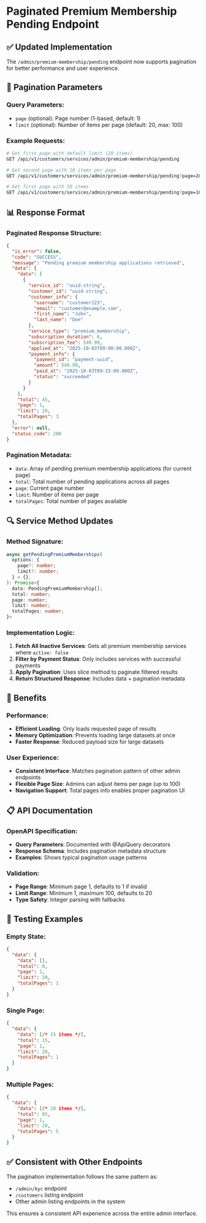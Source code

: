 # Paginated Premium Membership Pending Endpoint

## ✅ **Updated Implementation**

The `/admin/premium-membership/pending` endpoint now supports pagination for better performance and user experience.

## 🔧 **Pagination Parameters**

### **Query Parameters**:
- `page` (optional): Page number (1-based, default: 1)
- `limit` (optional): Number of items per page (default: 20, max: 100)

### **Example Requests**:

```bash
# Get first page with default limit (20 items)
GET /api/v1/customers/services/admin/premium-membership/pending

# Get second page with 10 items per page
GET /api/v1/customers/services/admin/premium-membership/pending?page=2&limit=10

# Get first page with 50 items
GET /api/v1/customers/services/admin/premium-membership/pending?page=1&limit=50
```

## 📊 **Response Format**

### **Paginated Response Structure**:
```json
{
  "is_error": false,
  "code": "SUCCESS",
  "message": "Pending premium membership applications retrieved",
  "data": {
    "data": [
      {
        "service_id": "uuid-string",
        "customer_id": "uuid-string",
        "customer_info": {
          "username": "customer123",
          "email": "customer@example.com",
          "first_name": "John",
          "last_name": "Doe"
        },
        "service_type": "premium_membership",
        "subscription_duration": 6,
        "subscription_fee": 549.99,
        "applied_at": "2025-10-03T09:00:00.000Z",
        "payment_info": {
          "payment_id": "payment-uuid",
          "amount": 549.99,
          "paid_at": "2025-10-03T09:15:00.000Z",
          "status": "succeeded"
        }
      }
    ],
    "total": 45,
    "page": 1,
    "limit": 20,
    "totalPages": 3
  },
  "error": null,
  "status_code": 200
}
```

### **Pagination Metadata**:
- `data`: Array of pending premium membership applications (for current page)
- `total`: Total number of pending applications across all pages
- `page`: Current page number
- `limit`: Number of items per page
- `totalPages`: Total number of pages available

## 🔍 **Service Method Updates**

### **Method Signature**:
```typescript
async getPendingPremiumMemberships(
  options: {
    page?: number;
    limit?: number;
  } = {},
): Promise<{
  data: PendingPremiumMembership[];
  total: number;
  page: number;
  limit: number;
  totalPages: number;
}>
```

### **Implementation Logic**:
1. **Fetch All Inactive Services**: Gets all premium membership services where `active: false`
2. **Filter by Payment Status**: Only includes services with successful payments
3. **Apply Pagination**: Uses slice method to paginate filtered results
4. **Return Structured Response**: Includes data + pagination metadata

## 🚀 **Benefits**

### **Performance**:
- **Efficient Loading**: Only loads requested page of results
- **Memory Optimization**: Prevents loading large datasets at once
- **Faster Response**: Reduced payload size for large datasets

### **User Experience**:
- **Consistent Interface**: Matches pagination pattern of other admin endpoints
- **Flexible Page Size**: Admins can adjust items per page (up to 100)
- **Navigation Support**: Total pages info enables proper pagination UI

## 📋 **API Documentation**

### **OpenAPI Specification**:
- **Query Parameters**: Documented with @ApiQuery decorators
- **Response Schema**: Includes pagination metadata structure
- **Examples**: Shows typical pagination usage patterns

### **Validation**:
- **Page Range**: Minimum page 1, defaults to 1 if invalid
- **Limit Range**: Minimum 1, maximum 100, defaults to 20
- **Type Safety**: Integer parsing with fallbacks

## 🧪 **Testing Examples**

### **Empty State**:
```json
{
  "data": {
    "data": [],
    "total": 0,
    "page": 1,
    "limit": 20,
    "totalPages": 1
  }
}
```

### **Single Page**:
```json
{
  "data": {
    "data": [/* 15 items */],
    "total": 15,
    "page": 1,
    "limit": 20,
    "totalPages": 1
  }
}
```

### **Multiple Pages**:
```json
{
  "data": {
    "data": [/* 20 items */],
    "total": 85,
    "page": 1,
    "limit": 20,
    "totalPages": 5
  }
}
```

## ✅ **Consistent with Other Endpoints**

The pagination implementation follows the same pattern as:
- `/admin/kyc` endpoint
- `/customers` listing endpoint
- Other admin listing endpoints in the system

This ensures a consistent API experience across the entire admin interface.